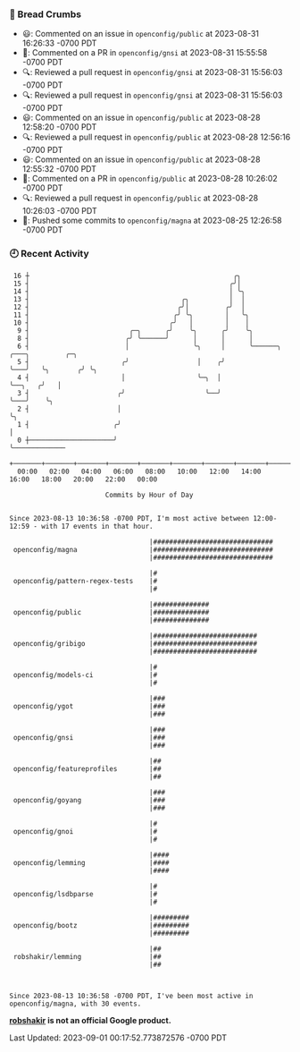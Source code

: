 ### 🍞 Bread Crumbs

 * 😃: Commented on an issue in `openconfig/public` at 2023-08-31 16:26:33 -0700 PDT
 * 💬: Commented on a PR in  `openconfig/gnsi` at 2023-08-31 15:55:58 -0700 PDT
 * 🔍: Reviewed a pull request in  `openconfig/gnsi` at 2023-08-31 15:56:03 -0700 PDT
 * 🔍: Reviewed a pull request in  `openconfig/gnsi` at 2023-08-31 15:56:03 -0700 PDT
 * 😃: Commented on an issue in `openconfig/public` at 2023-08-28 12:58:20 -0700 PDT
 * 🔍: Reviewed a pull request in  `openconfig/public` at 2023-08-28 12:56:16 -0700 PDT
 * 😃: Commented on an issue in `openconfig/public` at 2023-08-28 12:55:32 -0700 PDT
 * 💬: Commented on a PR in  `openconfig/public` at 2023-08-28 10:26:02 -0700 PDT
 * 🔍: Reviewed a pull request in  `openconfig/public` at 2023-08-28 10:26:03 -0700 PDT
 * 🚢: Pushed some commits to `openconfig/magna` at 2023-08-25 12:26:58 -0700 PDT

### 🕘 Recent Activity
```
 16 ┼                                                   ╭╮
 15 ┤                                                  ╭╯│
 14 ┤                                                  │ ╰╮
 13 ┤                                      ╭╮          │  │
 12 ┤                                     ╭╯│         ╭╯  │
 11 ┤                                    ╭╯ ╰╮        │   ╰╮
 10 ┤                                   ╭╯   │        │    │
  9 ┤                         ╭─╮      ╭╯    ╰╮      ╭╯    ╰╮
  8 ┤                        ╭╯ ╰──────╯      │      │      │
  6 ┤                        │                ╰╮     │      ╰──────╮   ╭───╮         ╭─╮
  5 ┤                       ╭╯                 │    ╭╯             ╰───╯   ╰╮       ╭╯ ╰╮
  4 ┤                       │                  ╰─╮  │                       ╰──╮   ╭╯   │
  3 ┤                      ╭╯                    ╰──╯                          ╰───╯    ╰╮
  2 ┤                      │                                                             ╰╮
  1 ┤                     ╭╯                                                              │
  0 ┼─────────────────────╯                                                               ╰─────────────
    +───────+───────+───────+───────+───────+───────+───────+───────+───────+───────+───────+───────+────
  00:00   02:00   04:00   06:00   08:00   10:00   12:00   14:00   16:00   18:00   20:00   22:00   00:00   

						Commits by Hour of Day


Since 2023-08-13 10:36:58 -0700 PDT, I'm most active between 12:00-12:59 - with 17 events in that hour.

```



```
                                   |##############################
 openconfig/magna                  |##############################
                                   |##############################

                                   |#
 openconfig/pattern-regex-tests    |#
                                   |#

                                   |##############
 openconfig/public                 |##############
                                   |##############

                                   |##########################
 openconfig/gribigo                |##########################
                                   |##########################

                                   |#
 openconfig/models-ci              |#
                                   |#

                                   |###
 openconfig/ygot                   |###
                                   |###

                                   |###
 openconfig/gnsi                   |###
                                   |###

                                   |##
 openconfig/featureprofiles        |##
                                   |##

                                   |###
 openconfig/goyang                 |###
                                   |###

                                   |#
 openconfig/gnoi                   |#
                                   |#

                                   |####
 openconfig/lemming                |####
                                   |####

                                   |#
 openconfig/lsdbparse              |#
                                   |#

                                   |#########
 openconfig/bootz                  |#########
                                   |#########

                                   |##
 robshakir/lemming                 |##
                                   |##



Since 2023-08-13 10:36:58 -0700 PDT, I've been most active in openconfig/magna, with 30 events.

```
**[robshakir](mailto:robjs@google.com) is not an official Google product.**  


Last Updated: 2023-09-01 00:17:52.773872576 -0700 PDT
